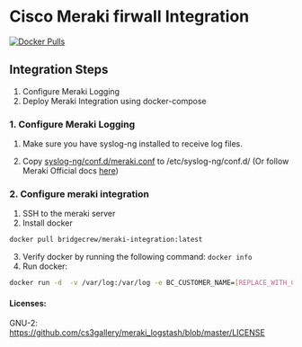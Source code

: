 # Cisco Meraki firwall Integration
[![Docker Pulls](https://img.shields.io/docker/pulls/bridgecrew/meraki-integration)](https://hub.docker.com/r/bridgecrew/meraki-integration)

## Integration Steps
1. Configure Meraki Logging
2. Deploy Meraki Integration using docker-compose


### 1. Configure Meraki Logging

1. Make sure you have syslog-ng installed to receive log files.

2. Copy [syslog-ng/conf.d/meraki.conf](https://github.com/cs3gallery/meraki_logstash/tree/master/syslog-ng/conf.d) to /etc/syslog-ng/conf.d/ (Or follow Meraki Official docs [here](https://documentation.meraki.com/zGeneral_Administration/Monitoring_and_Reporting/Syslog_Server_Overview_and_Configuration))


### 2. Configure meraki integration
1. SSH to the meraki server
2. Install docker
```sh 
docker pull bridgecrew/meraki-integration:latest 
```

3. Verify docker by running the following command: ``` docker info ```
4. Run docker:
```sh
docker run -d  -v /var/log:/var/log -e BC_CUSTOMER_NAME=[REPLACE_WITH_CUSTOMER_NAME] -e BC_API_TOKEN=[REPLACE_WITH_API_TOKEN] -e BC_URL="https://logstash.bridgecrew.cloud/logstash" bridgecrew/meraki-integration
```


#### Licenses: 
GNU-2: https://github.com/cs3gallery/meraki_logstash/blob/master/LICENSE 